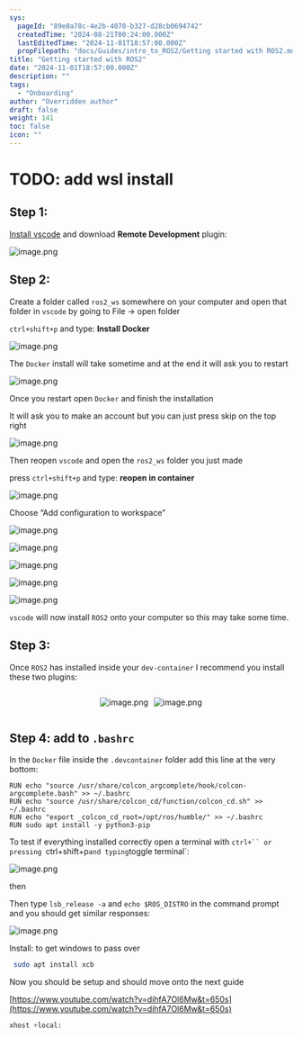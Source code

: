```yaml
---
sys:
  pageId: "89e0a78c-4e2b-4070-b327-d28cb0694742"
  createdTime: "2024-08-21T00:24:00.000Z"
  lastEditedTime: "2024-11-01T18:57:00.000Z"
  propFilepath: "docs/Guides/intro_to_ROS2/Getting started with ROS2.md"
title: "Getting started with ROS2"
date: "2024-11-01T18:57:00.000Z"
description: ""
tags:
  - "Onboarding"
author: "Overridden author"
draft: false
weight: 141
toc: false
icon: ""
---
```


# TODO: add wsl install

## Step 1:

[Install vscode](https://code.visualstudio.com/download) and download **Remote Development** plugin:

![image.png](https://prod-files-secure.s3.us-west-2.amazonaws.com/d518164a-d88e-44d1-a4ee-3adb3bd8bce0/efb52993-1881-4a40-b95e-6f020334f022/image.png?X-Amz-Algorithm=AWS4-HMAC-SHA256&X-Amz-Content-Sha256=UNSIGNED-PAYLOAD&X-Amz-Credential=ASIAZI2LB4662LYVM6VK%2F20250211%2Fus-west-2%2Fs3%2Faws4_request&X-Amz-Date=20250211T070754Z&X-Amz-Expires=3600&X-Amz-Security-Token=IQoJb3JpZ2luX2VjELf%2F%2F%2F%2F%2F%2F%2F%2F%2F%2FwEaCXVzLXdlc3QtMiJHMEUCIQCRlZ%2B%2B0qkpzb3lkVRFW%2Fg6%2Bwdqb86M1uAHC0OqJTO2RQIgcOpWBwGk0ofoUZDh6JB3Ej75eRYptn3qc3u4QNsTnqcqiAQI0P%2F%2F%2F%2F%2F%2F%2F%2F%2F%2FARAAGgw2Mzc0MjMxODM4MDUiDBKL7KCxKBcMXrmDjCrcAw82vigCG0WaIHfLGY0bXCPxEvJhT%2F94qY6TphtLl4eTNWqZygO2JXnWpbImhlQaBPHs9g6MY5%2BU9gzh3A1Tzyn31cxrT0kcqdnpwUtXaHvkxpGeZQMDQkvfmXPde0rhpE6hCAKoqkmFrOQcSrOwLnmFZPxej%2BlYz9voVgZrnOcuAtpN50mC6Q5GW5nEbgAmICpLn2S1s3hSNmsUGyb%2BIcu2xY8JV50bW4Yt5%2FP%2BtCnRdJFmsQtUe67Cs%2FxsvzJzFunvotthdNnN%2BDEHkERRYx4M3iNTT%2BYpZ2YQ%2F86veVkOMsD2zSM9qsPXjeP7JhpoKedwqV8Eu3VtEoLFG8SnIdAc%2BLjhs4eLBYuRtEPAKVY2qIeV%2BqPZPUvJV4xysOIuAPcfBJtIafeWig32MGIM9fOz6dMG11ONNexH8RUsxIG8dYlzvzi%2BLP4MHbSUadA8sgr33F6uU8B4TyNcP3kg4Vp5cxEmDMzLTLHefuX8zGlNo42zIs0ksFO22AnR9wV8%2FGe%2Fd%2BH%2FCeMFsYApJUbCotOy2lYka6K8G8vI6frVj97xBwFuGdY6ntJMHZIFXOyjPaZ%2Fvv95HuSOH6vWUXS8GN%2FsThWp6PHyhuwKSn0KqO17R9DyMEIWO%2BoHRD%2F1MLbkq70GOqUBZrAEbH36tZGSlpLBojvz80lpehD7gcvmEDW%2FQqNlH8bZzevT3f5CpBGoujDpEKZTr2nnnjytRS1T6Wmv1RvAgo59iN4uFrf9DU3Mi5Dn07h0K1Catq8oUPgcyiOxdrSwbiWEsf9i8G2X7U%2BrXDLBCOdjeiv1gEGE%2FNCc6iLMUs5y45HFhrLrUDqJmKM6ogao9A1rr1Zj3YJWuStB0%2Bf1Xo1x0Fjl&X-Amz-Signature=2ecbcc3e52b46cf327450caf16577e7f2357d34a305dfbb0a7f9977ecc81c148&X-Amz-SignedHeaders=host&x-id=GetObject)

## Step 2:

Create a folder called `ros2_ws` somewhere on your computer and open that folder in `vscode` by going to File → open folder 

`ctrl+shift+p` and type: **Install Docker**

![image.png](https://prod-files-secure.s3.us-west-2.amazonaws.com/d518164a-d88e-44d1-a4ee-3adb3bd8bce0/2269dc0e-1cd5-47ff-bceb-c04ad9b2eab0/image.png?X-Amz-Algorithm=AWS4-HMAC-SHA256&X-Amz-Content-Sha256=UNSIGNED-PAYLOAD&X-Amz-Credential=ASIAZI2LB4662LYVM6VK%2F20250211%2Fus-west-2%2Fs3%2Faws4_request&X-Amz-Date=20250211T070754Z&X-Amz-Expires=3600&X-Amz-Security-Token=IQoJb3JpZ2luX2VjELf%2F%2F%2F%2F%2F%2F%2F%2F%2F%2FwEaCXVzLXdlc3QtMiJHMEUCIQCRlZ%2B%2B0qkpzb3lkVRFW%2Fg6%2Bwdqb86M1uAHC0OqJTO2RQIgcOpWBwGk0ofoUZDh6JB3Ej75eRYptn3qc3u4QNsTnqcqiAQI0P%2F%2F%2F%2F%2F%2F%2F%2F%2F%2FARAAGgw2Mzc0MjMxODM4MDUiDBKL7KCxKBcMXrmDjCrcAw82vigCG0WaIHfLGY0bXCPxEvJhT%2F94qY6TphtLl4eTNWqZygO2JXnWpbImhlQaBPHs9g6MY5%2BU9gzh3A1Tzyn31cxrT0kcqdnpwUtXaHvkxpGeZQMDQkvfmXPde0rhpE6hCAKoqkmFrOQcSrOwLnmFZPxej%2BlYz9voVgZrnOcuAtpN50mC6Q5GW5nEbgAmICpLn2S1s3hSNmsUGyb%2BIcu2xY8JV50bW4Yt5%2FP%2BtCnRdJFmsQtUe67Cs%2FxsvzJzFunvotthdNnN%2BDEHkERRYx4M3iNTT%2BYpZ2YQ%2F86veVkOMsD2zSM9qsPXjeP7JhpoKedwqV8Eu3VtEoLFG8SnIdAc%2BLjhs4eLBYuRtEPAKVY2qIeV%2BqPZPUvJV4xysOIuAPcfBJtIafeWig32MGIM9fOz6dMG11ONNexH8RUsxIG8dYlzvzi%2BLP4MHbSUadA8sgr33F6uU8B4TyNcP3kg4Vp5cxEmDMzLTLHefuX8zGlNo42zIs0ksFO22AnR9wV8%2FGe%2Fd%2BH%2FCeMFsYApJUbCotOy2lYka6K8G8vI6frVj97xBwFuGdY6ntJMHZIFXOyjPaZ%2Fvv95HuSOH6vWUXS8GN%2FsThWp6PHyhuwKSn0KqO17R9DyMEIWO%2BoHRD%2F1MLbkq70GOqUBZrAEbH36tZGSlpLBojvz80lpehD7gcvmEDW%2FQqNlH8bZzevT3f5CpBGoujDpEKZTr2nnnjytRS1T6Wmv1RvAgo59iN4uFrf9DU3Mi5Dn07h0K1Catq8oUPgcyiOxdrSwbiWEsf9i8G2X7U%2BrXDLBCOdjeiv1gEGE%2FNCc6iLMUs5y45HFhrLrUDqJmKM6ogao9A1rr1Zj3YJWuStB0%2Bf1Xo1x0Fjl&X-Amz-Signature=f1c761cdb5654e8dab11dbd9714ba9ef5453942d667fa7487a39bd1eede278d4&X-Amz-SignedHeaders=host&x-id=GetObject)

The `Docker` install will take sometime and at the end it will ask you to restart

![image.png](https://prod-files-secure.s3.us-west-2.amazonaws.com/d518164a-d88e-44d1-a4ee-3adb3bd8bce0/ed233f78-be33-4b1f-b89c-9c346c0e961e/image.png?X-Amz-Algorithm=AWS4-HMAC-SHA256&X-Amz-Content-Sha256=UNSIGNED-PAYLOAD&X-Amz-Credential=ASIAZI2LB4662LYVM6VK%2F20250211%2Fus-west-2%2Fs3%2Faws4_request&X-Amz-Date=20250211T070754Z&X-Amz-Expires=3600&X-Amz-Security-Token=IQoJb3JpZ2luX2VjELf%2F%2F%2F%2F%2F%2F%2F%2F%2F%2FwEaCXVzLXdlc3QtMiJHMEUCIQCRlZ%2B%2B0qkpzb3lkVRFW%2Fg6%2Bwdqb86M1uAHC0OqJTO2RQIgcOpWBwGk0ofoUZDh6JB3Ej75eRYptn3qc3u4QNsTnqcqiAQI0P%2F%2F%2F%2F%2F%2F%2F%2F%2F%2FARAAGgw2Mzc0MjMxODM4MDUiDBKL7KCxKBcMXrmDjCrcAw82vigCG0WaIHfLGY0bXCPxEvJhT%2F94qY6TphtLl4eTNWqZygO2JXnWpbImhlQaBPHs9g6MY5%2BU9gzh3A1Tzyn31cxrT0kcqdnpwUtXaHvkxpGeZQMDQkvfmXPde0rhpE6hCAKoqkmFrOQcSrOwLnmFZPxej%2BlYz9voVgZrnOcuAtpN50mC6Q5GW5nEbgAmICpLn2S1s3hSNmsUGyb%2BIcu2xY8JV50bW4Yt5%2FP%2BtCnRdJFmsQtUe67Cs%2FxsvzJzFunvotthdNnN%2BDEHkERRYx4M3iNTT%2BYpZ2YQ%2F86veVkOMsD2zSM9qsPXjeP7JhpoKedwqV8Eu3VtEoLFG8SnIdAc%2BLjhs4eLBYuRtEPAKVY2qIeV%2BqPZPUvJV4xysOIuAPcfBJtIafeWig32MGIM9fOz6dMG11ONNexH8RUsxIG8dYlzvzi%2BLP4MHbSUadA8sgr33F6uU8B4TyNcP3kg4Vp5cxEmDMzLTLHefuX8zGlNo42zIs0ksFO22AnR9wV8%2FGe%2Fd%2BH%2FCeMFsYApJUbCotOy2lYka6K8G8vI6frVj97xBwFuGdY6ntJMHZIFXOyjPaZ%2Fvv95HuSOH6vWUXS8GN%2FsThWp6PHyhuwKSn0KqO17R9DyMEIWO%2BoHRD%2F1MLbkq70GOqUBZrAEbH36tZGSlpLBojvz80lpehD7gcvmEDW%2FQqNlH8bZzevT3f5CpBGoujDpEKZTr2nnnjytRS1T6Wmv1RvAgo59iN4uFrf9DU3Mi5Dn07h0K1Catq8oUPgcyiOxdrSwbiWEsf9i8G2X7U%2BrXDLBCOdjeiv1gEGE%2FNCc6iLMUs5y45HFhrLrUDqJmKM6ogao9A1rr1Zj3YJWuStB0%2Bf1Xo1x0Fjl&X-Amz-Signature=9dc81ba238b383138c93c12811b23b3af1471379f12b7db076d6d4710fb6c9df&X-Amz-SignedHeaders=host&x-id=GetObject)

Once you restart open `Docker` and finish the installation

It will ask you to make an account but you can just press skip on the top right

![image.png](https://prod-files-secure.s3.us-west-2.amazonaws.com/d518164a-d88e-44d1-a4ee-3adb3bd8bce0/21010ad9-1659-4fd9-9f59-9932a09b2a3d/image.png?X-Amz-Algorithm=AWS4-HMAC-SHA256&X-Amz-Content-Sha256=UNSIGNED-PAYLOAD&X-Amz-Credential=ASIAZI2LB4662LYVM6VK%2F20250211%2Fus-west-2%2Fs3%2Faws4_request&X-Amz-Date=20250211T070754Z&X-Amz-Expires=3600&X-Amz-Security-Token=IQoJb3JpZ2luX2VjELf%2F%2F%2F%2F%2F%2F%2F%2F%2F%2FwEaCXVzLXdlc3QtMiJHMEUCIQCRlZ%2B%2B0qkpzb3lkVRFW%2Fg6%2Bwdqb86M1uAHC0OqJTO2RQIgcOpWBwGk0ofoUZDh6JB3Ej75eRYptn3qc3u4QNsTnqcqiAQI0P%2F%2F%2F%2F%2F%2F%2F%2F%2F%2FARAAGgw2Mzc0MjMxODM4MDUiDBKL7KCxKBcMXrmDjCrcAw82vigCG0WaIHfLGY0bXCPxEvJhT%2F94qY6TphtLl4eTNWqZygO2JXnWpbImhlQaBPHs9g6MY5%2BU9gzh3A1Tzyn31cxrT0kcqdnpwUtXaHvkxpGeZQMDQkvfmXPde0rhpE6hCAKoqkmFrOQcSrOwLnmFZPxej%2BlYz9voVgZrnOcuAtpN50mC6Q5GW5nEbgAmICpLn2S1s3hSNmsUGyb%2BIcu2xY8JV50bW4Yt5%2FP%2BtCnRdJFmsQtUe67Cs%2FxsvzJzFunvotthdNnN%2BDEHkERRYx4M3iNTT%2BYpZ2YQ%2F86veVkOMsD2zSM9qsPXjeP7JhpoKedwqV8Eu3VtEoLFG8SnIdAc%2BLjhs4eLBYuRtEPAKVY2qIeV%2BqPZPUvJV4xysOIuAPcfBJtIafeWig32MGIM9fOz6dMG11ONNexH8RUsxIG8dYlzvzi%2BLP4MHbSUadA8sgr33F6uU8B4TyNcP3kg4Vp5cxEmDMzLTLHefuX8zGlNo42zIs0ksFO22AnR9wV8%2FGe%2Fd%2BH%2FCeMFsYApJUbCotOy2lYka6K8G8vI6frVj97xBwFuGdY6ntJMHZIFXOyjPaZ%2Fvv95HuSOH6vWUXS8GN%2FsThWp6PHyhuwKSn0KqO17R9DyMEIWO%2BoHRD%2F1MLbkq70GOqUBZrAEbH36tZGSlpLBojvz80lpehD7gcvmEDW%2FQqNlH8bZzevT3f5CpBGoujDpEKZTr2nnnjytRS1T6Wmv1RvAgo59iN4uFrf9DU3Mi5Dn07h0K1Catq8oUPgcyiOxdrSwbiWEsf9i8G2X7U%2BrXDLBCOdjeiv1gEGE%2FNCc6iLMUs5y45HFhrLrUDqJmKM6ogao9A1rr1Zj3YJWuStB0%2Bf1Xo1x0Fjl&X-Amz-Signature=930583192192b86f1e127f4300a6065a495376f0501640054bb2bb5a0dfcd2b3&X-Amz-SignedHeaders=host&x-id=GetObject)

Then reopen `vscode` and open the `ros2_ws` folder you just made

press `ctrl+shift+p` and type: **reopen in container**

![image.png](https://prod-files-secure.s3.us-west-2.amazonaws.com/d518164a-d88e-44d1-a4ee-3adb3bd8bce0/4e93b8c2-41ad-488c-8095-c74205196118/image.png?X-Amz-Algorithm=AWS4-HMAC-SHA256&X-Amz-Content-Sha256=UNSIGNED-PAYLOAD&X-Amz-Credential=ASIAZI2LB4662LYVM6VK%2F20250211%2Fus-west-2%2Fs3%2Faws4_request&X-Amz-Date=20250211T070754Z&X-Amz-Expires=3600&X-Amz-Security-Token=IQoJb3JpZ2luX2VjELf%2F%2F%2F%2F%2F%2F%2F%2F%2F%2FwEaCXVzLXdlc3QtMiJHMEUCIQCRlZ%2B%2B0qkpzb3lkVRFW%2Fg6%2Bwdqb86M1uAHC0OqJTO2RQIgcOpWBwGk0ofoUZDh6JB3Ej75eRYptn3qc3u4QNsTnqcqiAQI0P%2F%2F%2F%2F%2F%2F%2F%2F%2F%2FARAAGgw2Mzc0MjMxODM4MDUiDBKL7KCxKBcMXrmDjCrcAw82vigCG0WaIHfLGY0bXCPxEvJhT%2F94qY6TphtLl4eTNWqZygO2JXnWpbImhlQaBPHs9g6MY5%2BU9gzh3A1Tzyn31cxrT0kcqdnpwUtXaHvkxpGeZQMDQkvfmXPde0rhpE6hCAKoqkmFrOQcSrOwLnmFZPxej%2BlYz9voVgZrnOcuAtpN50mC6Q5GW5nEbgAmICpLn2S1s3hSNmsUGyb%2BIcu2xY8JV50bW4Yt5%2FP%2BtCnRdJFmsQtUe67Cs%2FxsvzJzFunvotthdNnN%2BDEHkERRYx4M3iNTT%2BYpZ2YQ%2F86veVkOMsD2zSM9qsPXjeP7JhpoKedwqV8Eu3VtEoLFG8SnIdAc%2BLjhs4eLBYuRtEPAKVY2qIeV%2BqPZPUvJV4xysOIuAPcfBJtIafeWig32MGIM9fOz6dMG11ONNexH8RUsxIG8dYlzvzi%2BLP4MHbSUadA8sgr33F6uU8B4TyNcP3kg4Vp5cxEmDMzLTLHefuX8zGlNo42zIs0ksFO22AnR9wV8%2FGe%2Fd%2BH%2FCeMFsYApJUbCotOy2lYka6K8G8vI6frVj97xBwFuGdY6ntJMHZIFXOyjPaZ%2Fvv95HuSOH6vWUXS8GN%2FsThWp6PHyhuwKSn0KqO17R9DyMEIWO%2BoHRD%2F1MLbkq70GOqUBZrAEbH36tZGSlpLBojvz80lpehD7gcvmEDW%2FQqNlH8bZzevT3f5CpBGoujDpEKZTr2nnnjytRS1T6Wmv1RvAgo59iN4uFrf9DU3Mi5Dn07h0K1Catq8oUPgcyiOxdrSwbiWEsf9i8G2X7U%2BrXDLBCOdjeiv1gEGE%2FNCc6iLMUs5y45HFhrLrUDqJmKM6ogao9A1rr1Zj3YJWuStB0%2Bf1Xo1x0Fjl&X-Amz-Signature=c987184ad96375365cf0e72366f0bf4cf40f8f1d76598ec0275c41082e338cf1&X-Amz-SignedHeaders=host&x-id=GetObject)

Choose “Add configuration to workspace”

![image.png](https://prod-files-secure.s3.us-west-2.amazonaws.com/d518164a-d88e-44d1-a4ee-3adb3bd8bce0/9560b282-5060-4989-ba37-97e7b2c22476/image.png?X-Amz-Algorithm=AWS4-HMAC-SHA256&X-Amz-Content-Sha256=UNSIGNED-PAYLOAD&X-Amz-Credential=ASIAZI2LB4662LYVM6VK%2F20250211%2Fus-west-2%2Fs3%2Faws4_request&X-Amz-Date=20250211T070754Z&X-Amz-Expires=3600&X-Amz-Security-Token=IQoJb3JpZ2luX2VjELf%2F%2F%2F%2F%2F%2F%2F%2F%2F%2FwEaCXVzLXdlc3QtMiJHMEUCIQCRlZ%2B%2B0qkpzb3lkVRFW%2Fg6%2Bwdqb86M1uAHC0OqJTO2RQIgcOpWBwGk0ofoUZDh6JB3Ej75eRYptn3qc3u4QNsTnqcqiAQI0P%2F%2F%2F%2F%2F%2F%2F%2F%2F%2FARAAGgw2Mzc0MjMxODM4MDUiDBKL7KCxKBcMXrmDjCrcAw82vigCG0WaIHfLGY0bXCPxEvJhT%2F94qY6TphtLl4eTNWqZygO2JXnWpbImhlQaBPHs9g6MY5%2BU9gzh3A1Tzyn31cxrT0kcqdnpwUtXaHvkxpGeZQMDQkvfmXPde0rhpE6hCAKoqkmFrOQcSrOwLnmFZPxej%2BlYz9voVgZrnOcuAtpN50mC6Q5GW5nEbgAmICpLn2S1s3hSNmsUGyb%2BIcu2xY8JV50bW4Yt5%2FP%2BtCnRdJFmsQtUe67Cs%2FxsvzJzFunvotthdNnN%2BDEHkERRYx4M3iNTT%2BYpZ2YQ%2F86veVkOMsD2zSM9qsPXjeP7JhpoKedwqV8Eu3VtEoLFG8SnIdAc%2BLjhs4eLBYuRtEPAKVY2qIeV%2BqPZPUvJV4xysOIuAPcfBJtIafeWig32MGIM9fOz6dMG11ONNexH8RUsxIG8dYlzvzi%2BLP4MHbSUadA8sgr33F6uU8B4TyNcP3kg4Vp5cxEmDMzLTLHefuX8zGlNo42zIs0ksFO22AnR9wV8%2FGe%2Fd%2BH%2FCeMFsYApJUbCotOy2lYka6K8G8vI6frVj97xBwFuGdY6ntJMHZIFXOyjPaZ%2Fvv95HuSOH6vWUXS8GN%2FsThWp6PHyhuwKSn0KqO17R9DyMEIWO%2BoHRD%2F1MLbkq70GOqUBZrAEbH36tZGSlpLBojvz80lpehD7gcvmEDW%2FQqNlH8bZzevT3f5CpBGoujDpEKZTr2nnnjytRS1T6Wmv1RvAgo59iN4uFrf9DU3Mi5Dn07h0K1Catq8oUPgcyiOxdrSwbiWEsf9i8G2X7U%2BrXDLBCOdjeiv1gEGE%2FNCc6iLMUs5y45HFhrLrUDqJmKM6ogao9A1rr1Zj3YJWuStB0%2Bf1Xo1x0Fjl&X-Amz-Signature=f762d43ed0be35fda30b248d5c100a403be4163dd0accb0bc4368a05a1eac716&X-Amz-SignedHeaders=host&x-id=GetObject)

![image.png](https://prod-files-secure.s3.us-west-2.amazonaws.com/d518164a-d88e-44d1-a4ee-3adb3bd8bce0/2ee63f81-886b-48e8-a553-dc6e5eac99e4/image.png?X-Amz-Algorithm=AWS4-HMAC-SHA256&X-Amz-Content-Sha256=UNSIGNED-PAYLOAD&X-Amz-Credential=ASIAZI2LB4662LYVM6VK%2F20250211%2Fus-west-2%2Fs3%2Faws4_request&X-Amz-Date=20250211T070754Z&X-Amz-Expires=3600&X-Amz-Security-Token=IQoJb3JpZ2luX2VjELf%2F%2F%2F%2F%2F%2F%2F%2F%2F%2FwEaCXVzLXdlc3QtMiJHMEUCIQCRlZ%2B%2B0qkpzb3lkVRFW%2Fg6%2Bwdqb86M1uAHC0OqJTO2RQIgcOpWBwGk0ofoUZDh6JB3Ej75eRYptn3qc3u4QNsTnqcqiAQI0P%2F%2F%2F%2F%2F%2F%2F%2F%2F%2FARAAGgw2Mzc0MjMxODM4MDUiDBKL7KCxKBcMXrmDjCrcAw82vigCG0WaIHfLGY0bXCPxEvJhT%2F94qY6TphtLl4eTNWqZygO2JXnWpbImhlQaBPHs9g6MY5%2BU9gzh3A1Tzyn31cxrT0kcqdnpwUtXaHvkxpGeZQMDQkvfmXPde0rhpE6hCAKoqkmFrOQcSrOwLnmFZPxej%2BlYz9voVgZrnOcuAtpN50mC6Q5GW5nEbgAmICpLn2S1s3hSNmsUGyb%2BIcu2xY8JV50bW4Yt5%2FP%2BtCnRdJFmsQtUe67Cs%2FxsvzJzFunvotthdNnN%2BDEHkERRYx4M3iNTT%2BYpZ2YQ%2F86veVkOMsD2zSM9qsPXjeP7JhpoKedwqV8Eu3VtEoLFG8SnIdAc%2BLjhs4eLBYuRtEPAKVY2qIeV%2BqPZPUvJV4xysOIuAPcfBJtIafeWig32MGIM9fOz6dMG11ONNexH8RUsxIG8dYlzvzi%2BLP4MHbSUadA8sgr33F6uU8B4TyNcP3kg4Vp5cxEmDMzLTLHefuX8zGlNo42zIs0ksFO22AnR9wV8%2FGe%2Fd%2BH%2FCeMFsYApJUbCotOy2lYka6K8G8vI6frVj97xBwFuGdY6ntJMHZIFXOyjPaZ%2Fvv95HuSOH6vWUXS8GN%2FsThWp6PHyhuwKSn0KqO17R9DyMEIWO%2BoHRD%2F1MLbkq70GOqUBZrAEbH36tZGSlpLBojvz80lpehD7gcvmEDW%2FQqNlH8bZzevT3f5CpBGoujDpEKZTr2nnnjytRS1T6Wmv1RvAgo59iN4uFrf9DU3Mi5Dn07h0K1Catq8oUPgcyiOxdrSwbiWEsf9i8G2X7U%2BrXDLBCOdjeiv1gEGE%2FNCc6iLMUs5y45HFhrLrUDqJmKM6ogao9A1rr1Zj3YJWuStB0%2Bf1Xo1x0Fjl&X-Amz-Signature=44cb4f30c69cf7e5974dc6e8bfa2228313d7fa3ba9ca5e3b0cc97cedd84a0fe1&X-Amz-SignedHeaders=host&x-id=GetObject)

![image.png](https://prod-files-secure.s3.us-west-2.amazonaws.com/d518164a-d88e-44d1-a4ee-3adb3bd8bce0/ae1580b2-b048-407e-aed9-b584224a7a04/image.png?X-Amz-Algorithm=AWS4-HMAC-SHA256&X-Amz-Content-Sha256=UNSIGNED-PAYLOAD&X-Amz-Credential=ASIAZI2LB4662LYVM6VK%2F20250211%2Fus-west-2%2Fs3%2Faws4_request&X-Amz-Date=20250211T070754Z&X-Amz-Expires=3600&X-Amz-Security-Token=IQoJb3JpZ2luX2VjELf%2F%2F%2F%2F%2F%2F%2F%2F%2F%2FwEaCXVzLXdlc3QtMiJHMEUCIQCRlZ%2B%2B0qkpzb3lkVRFW%2Fg6%2Bwdqb86M1uAHC0OqJTO2RQIgcOpWBwGk0ofoUZDh6JB3Ej75eRYptn3qc3u4QNsTnqcqiAQI0P%2F%2F%2F%2F%2F%2F%2F%2F%2F%2FARAAGgw2Mzc0MjMxODM4MDUiDBKL7KCxKBcMXrmDjCrcAw82vigCG0WaIHfLGY0bXCPxEvJhT%2F94qY6TphtLl4eTNWqZygO2JXnWpbImhlQaBPHs9g6MY5%2BU9gzh3A1Tzyn31cxrT0kcqdnpwUtXaHvkxpGeZQMDQkvfmXPde0rhpE6hCAKoqkmFrOQcSrOwLnmFZPxej%2BlYz9voVgZrnOcuAtpN50mC6Q5GW5nEbgAmICpLn2S1s3hSNmsUGyb%2BIcu2xY8JV50bW4Yt5%2FP%2BtCnRdJFmsQtUe67Cs%2FxsvzJzFunvotthdNnN%2BDEHkERRYx4M3iNTT%2BYpZ2YQ%2F86veVkOMsD2zSM9qsPXjeP7JhpoKedwqV8Eu3VtEoLFG8SnIdAc%2BLjhs4eLBYuRtEPAKVY2qIeV%2BqPZPUvJV4xysOIuAPcfBJtIafeWig32MGIM9fOz6dMG11ONNexH8RUsxIG8dYlzvzi%2BLP4MHbSUadA8sgr33F6uU8B4TyNcP3kg4Vp5cxEmDMzLTLHefuX8zGlNo42zIs0ksFO22AnR9wV8%2FGe%2Fd%2BH%2FCeMFsYApJUbCotOy2lYka6K8G8vI6frVj97xBwFuGdY6ntJMHZIFXOyjPaZ%2Fvv95HuSOH6vWUXS8GN%2FsThWp6PHyhuwKSn0KqO17R9DyMEIWO%2BoHRD%2F1MLbkq70GOqUBZrAEbH36tZGSlpLBojvz80lpehD7gcvmEDW%2FQqNlH8bZzevT3f5CpBGoujDpEKZTr2nnnjytRS1T6Wmv1RvAgo59iN4uFrf9DU3Mi5Dn07h0K1Catq8oUPgcyiOxdrSwbiWEsf9i8G2X7U%2BrXDLBCOdjeiv1gEGE%2FNCc6iLMUs5y45HFhrLrUDqJmKM6ogao9A1rr1Zj3YJWuStB0%2Bf1Xo1x0Fjl&X-Amz-Signature=a9b506fd05ecbf1902064ddfcfbc62e5bffa86394514a2d098699bc562a95664&X-Amz-SignedHeaders=host&x-id=GetObject)

![image.png](https://prod-files-secure.s3.us-west-2.amazonaws.com/d518164a-d88e-44d1-a4ee-3adb3bd8bce0/53255b28-f75e-430f-b9e3-c0ac8577e42b/image.png?X-Amz-Algorithm=AWS4-HMAC-SHA256&X-Amz-Content-Sha256=UNSIGNED-PAYLOAD&X-Amz-Credential=ASIAZI2LB4662LYVM6VK%2F20250211%2Fus-west-2%2Fs3%2Faws4_request&X-Amz-Date=20250211T070754Z&X-Amz-Expires=3600&X-Amz-Security-Token=IQoJb3JpZ2luX2VjELf%2F%2F%2F%2F%2F%2F%2F%2F%2F%2FwEaCXVzLXdlc3QtMiJHMEUCIQCRlZ%2B%2B0qkpzb3lkVRFW%2Fg6%2Bwdqb86M1uAHC0OqJTO2RQIgcOpWBwGk0ofoUZDh6JB3Ej75eRYptn3qc3u4QNsTnqcqiAQI0P%2F%2F%2F%2F%2F%2F%2F%2F%2F%2FARAAGgw2Mzc0MjMxODM4MDUiDBKL7KCxKBcMXrmDjCrcAw82vigCG0WaIHfLGY0bXCPxEvJhT%2F94qY6TphtLl4eTNWqZygO2JXnWpbImhlQaBPHs9g6MY5%2BU9gzh3A1Tzyn31cxrT0kcqdnpwUtXaHvkxpGeZQMDQkvfmXPde0rhpE6hCAKoqkmFrOQcSrOwLnmFZPxej%2BlYz9voVgZrnOcuAtpN50mC6Q5GW5nEbgAmICpLn2S1s3hSNmsUGyb%2BIcu2xY8JV50bW4Yt5%2FP%2BtCnRdJFmsQtUe67Cs%2FxsvzJzFunvotthdNnN%2BDEHkERRYx4M3iNTT%2BYpZ2YQ%2F86veVkOMsD2zSM9qsPXjeP7JhpoKedwqV8Eu3VtEoLFG8SnIdAc%2BLjhs4eLBYuRtEPAKVY2qIeV%2BqPZPUvJV4xysOIuAPcfBJtIafeWig32MGIM9fOz6dMG11ONNexH8RUsxIG8dYlzvzi%2BLP4MHbSUadA8sgr33F6uU8B4TyNcP3kg4Vp5cxEmDMzLTLHefuX8zGlNo42zIs0ksFO22AnR9wV8%2FGe%2Fd%2BH%2FCeMFsYApJUbCotOy2lYka6K8G8vI6frVj97xBwFuGdY6ntJMHZIFXOyjPaZ%2Fvv95HuSOH6vWUXS8GN%2FsThWp6PHyhuwKSn0KqO17R9DyMEIWO%2BoHRD%2F1MLbkq70GOqUBZrAEbH36tZGSlpLBojvz80lpehD7gcvmEDW%2FQqNlH8bZzevT3f5CpBGoujDpEKZTr2nnnjytRS1T6Wmv1RvAgo59iN4uFrf9DU3Mi5Dn07h0K1Catq8oUPgcyiOxdrSwbiWEsf9i8G2X7U%2BrXDLBCOdjeiv1gEGE%2FNCc6iLMUs5y45HFhrLrUDqJmKM6ogao9A1rr1Zj3YJWuStB0%2Bf1Xo1x0Fjl&X-Amz-Signature=8cc953eaf0de793a84a92d9c0beed0e226c5ca6725545ab8376d9f5e6af410dd&X-Amz-SignedHeaders=host&x-id=GetObject)

![image.png](https://prod-files-secure.s3.us-west-2.amazonaws.com/d518164a-d88e-44d1-a4ee-3adb3bd8bce0/7c562767-5af9-4ffb-97d1-327bcdf4ee00/image.png?X-Amz-Algorithm=AWS4-HMAC-SHA256&X-Amz-Content-Sha256=UNSIGNED-PAYLOAD&X-Amz-Credential=ASIAZI2LB4662LYVM6VK%2F20250211%2Fus-west-2%2Fs3%2Faws4_request&X-Amz-Date=20250211T070754Z&X-Amz-Expires=3600&X-Amz-Security-Token=IQoJb3JpZ2luX2VjELf%2F%2F%2F%2F%2F%2F%2F%2F%2F%2FwEaCXVzLXdlc3QtMiJHMEUCIQCRlZ%2B%2B0qkpzb3lkVRFW%2Fg6%2Bwdqb86M1uAHC0OqJTO2RQIgcOpWBwGk0ofoUZDh6JB3Ej75eRYptn3qc3u4QNsTnqcqiAQI0P%2F%2F%2F%2F%2F%2F%2F%2F%2F%2FARAAGgw2Mzc0MjMxODM4MDUiDBKL7KCxKBcMXrmDjCrcAw82vigCG0WaIHfLGY0bXCPxEvJhT%2F94qY6TphtLl4eTNWqZygO2JXnWpbImhlQaBPHs9g6MY5%2BU9gzh3A1Tzyn31cxrT0kcqdnpwUtXaHvkxpGeZQMDQkvfmXPde0rhpE6hCAKoqkmFrOQcSrOwLnmFZPxej%2BlYz9voVgZrnOcuAtpN50mC6Q5GW5nEbgAmICpLn2S1s3hSNmsUGyb%2BIcu2xY8JV50bW4Yt5%2FP%2BtCnRdJFmsQtUe67Cs%2FxsvzJzFunvotthdNnN%2BDEHkERRYx4M3iNTT%2BYpZ2YQ%2F86veVkOMsD2zSM9qsPXjeP7JhpoKedwqV8Eu3VtEoLFG8SnIdAc%2BLjhs4eLBYuRtEPAKVY2qIeV%2BqPZPUvJV4xysOIuAPcfBJtIafeWig32MGIM9fOz6dMG11ONNexH8RUsxIG8dYlzvzi%2BLP4MHbSUadA8sgr33F6uU8B4TyNcP3kg4Vp5cxEmDMzLTLHefuX8zGlNo42zIs0ksFO22AnR9wV8%2FGe%2Fd%2BH%2FCeMFsYApJUbCotOy2lYka6K8G8vI6frVj97xBwFuGdY6ntJMHZIFXOyjPaZ%2Fvv95HuSOH6vWUXS8GN%2FsThWp6PHyhuwKSn0KqO17R9DyMEIWO%2BoHRD%2F1MLbkq70GOqUBZrAEbH36tZGSlpLBojvz80lpehD7gcvmEDW%2FQqNlH8bZzevT3f5CpBGoujDpEKZTr2nnnjytRS1T6Wmv1RvAgo59iN4uFrf9DU3Mi5Dn07h0K1Catq8oUPgcyiOxdrSwbiWEsf9i8G2X7U%2BrXDLBCOdjeiv1gEGE%2FNCc6iLMUs5y45HFhrLrUDqJmKM6ogao9A1rr1Zj3YJWuStB0%2Bf1Xo1x0Fjl&X-Amz-Signature=304f16f40024efde169b7df8e4e2b3e5e68a091c94397ceae5de73c278e38e15&X-Amz-SignedHeaders=host&x-id=GetObject)

`vscode` will now install `ROS2` onto your computer so this may take some time.

## Step 3:

Once `ROS2` has installed inside your `dev-container` I recommend you install these two plugins:

<div style="display: flex;flex-direction: row; column-gap:10px; max-width: 630px;justify-content: center;">
<div>

![image.png](https://prod-files-secure.s3.us-west-2.amazonaws.com/d518164a-d88e-44d1-a4ee-3adb3bd8bce0/3fc3d550-5a54-4ba1-ba6b-faa01cdb7369/image.png?X-Amz-Algorithm=AWS4-HMAC-SHA256&X-Amz-Content-Sha256=UNSIGNED-PAYLOAD&X-Amz-Credential=ASIAZI2LB4663MHOCHEM%2F20250211%2Fus-west-2%2Fs3%2Faws4_request&X-Amz-Date=20250211T070756Z&X-Amz-Expires=3600&X-Amz-Security-Token=IQoJb3JpZ2luX2VjELf%2F%2F%2F%2F%2F%2F%2F%2F%2F%2FwEaCXVzLXdlc3QtMiJHMEUCIBpj5jNCG4H674Fjz%2B8nYj%2FoRpOF1K4SlDb8ex96AU2jAiEAgLKOT1DS%2B0VxRyG9BAtkEZC8Ofu05Wnd1tANlPJzvOcqiAQI0P%2F%2F%2F%2F%2F%2F%2F%2F%2F%2FARAAGgw2Mzc0MjMxODM4MDUiDJiTbHkATO3sVLLnyyrcAw18p8UbV%2FpnW8FdR%2Bz6X9%2Fw2Vb2IV6haRhFK2RtdGP7QRXZnJ1%2F2%2BL7dpYkLatLzTQSIFLkvvecsauUjhQH81w5w1CgBQFSunFzX6FZVN0NkMqoBwOg2ZAhCFmgURJ668JKzZIqIb7sujnQo1Z0S99J92JsLTxlPi2ZfQi2ohCItMpWn5SxJFdN8Xq7px2OBc81ffeWkufUQcKBoHLFe%2FvY%2B%2BdTr14ylykcf%2BO6wrzKNCSlVzgvVzRzTNpUvAqfNX8DGd7W2zYwb05G77o%2B4JIKIWNhRHbfYpZJZYq97tM6PvlFNMTfFpFcweK2pY9gV2w70p80tSJpt6zN1T9ViS6i26F9YvFfGB3QnsH05M%2BwlV79U4gWZv3beWfXi9OGjH9JqQBe1OjrQjrrIRdkL819Nkkh4SFx4dWfilzunHa9jMQjaCPFUV7wZi%2FXbBMli%2BnNCvNbwaOJkamgEw%2FteWJXgsY2W0OZNaQ3De8pBsqDpTGtE2PUAcX4KmHE8TV0gQFst77OZ%2Bq2yNx6ttmwnBRTWVIFGwpcSKxz6vGzaEzwV2uVNcWn36Ic0Q9q8dxT1Gf3t0bCqrX4tQsb%2Fpg7A%2FEnISxUQEsE%2BTP1pBG12z0hq0RWBB8qfkficFVOMIzkq70GOqUBTFFJX4WS0%2FBGLMW%2BjZWKfDunTsF4XogLncw32UisiDzn7aiRJJ5xU99o3Wung2WalyqBWskFg6fTS6IT6liqJzt9DCjYTCwRsdIqf0qlavP2G7sZb7ubMDo2klLkZJ5ivgc60VTHgCn0HUyVv7IoOTms91vfaB8oOLfqsdcZl2eZU59CoqSG%2FaW7eE%2FduvuE6J6HwrjKzxwy7DvIdSZwfcSVnbaz&X-Amz-Signature=15741263a22876863ef903afeb9a92e1c2b26f7b78e3326c93164d9cb397af90&X-Amz-SignedHeaders=host&x-id=GetObject)

</div>
<div>

![image.png](https://prod-files-secure.s3.us-west-2.amazonaws.com/d518164a-d88e-44d1-a4ee-3adb3bd8bce0/d994cc66-13c2-4093-a5a3-f84cf4601a82/image.png?X-Amz-Algorithm=AWS4-HMAC-SHA256&X-Amz-Content-Sha256=UNSIGNED-PAYLOAD&X-Amz-Credential=ASIAZI2LB466Q5SBJJFL%2F20250211%2Fus-west-2%2Fs3%2Faws4_request&X-Amz-Date=20250211T070757Z&X-Amz-Expires=3600&X-Amz-Security-Token=IQoJb3JpZ2luX2VjELf%2F%2F%2F%2F%2F%2F%2F%2F%2F%2FwEaCXVzLXdlc3QtMiJIMEYCIQCYJ52US2RaZmZ47tkaTuhxsla0ncpKUk5GgQQWQK1%2B%2BQIhAI7EnHwgsMvT0YPqgyQzmbVUPnO%2FsEQau3rKpYwu7wu4KogECND%2F%2F%2F%2F%2F%2F%2F%2F%2F%2FwEQABoMNjM3NDIzMTgzODA1IgxLpanHaOUZvjFWe0sq3AP5LT1LXaPS%2BZEpni0H%2BLrw6swElrAuG7GnFYvw0Bk6M%2FjYwaj5oVzo0f%2Fk5HR9nZMPmwdSUFllRpjeW4rWM5ag9FBBvNjDb6fa7WF%2FSuFCxJZfPbicJBQ09M%2FmkRVpSmmOVk%2B8OQNcIzzSm18VDB4ba58Zl5LmNsl11aPyom7%2Fp3uAAYhHy3Dc59vOjnFCfoBoFYOS0jjeOZCaLaAjmwJ%2FXh1yMnzUYBP0Ls4D21LBkK2ukJ2GVsHQ15OS699r9Gm1X4ihAW2fZZsGHbln32ZLxDPiAWFXKsMB3BuGCrb6yn1C8aGjXFYmH2Ki7lDWh2qm1oan%2Bt49vQmTNv07%2FBHPLgoh59lWOCV%2BvD7Q9Tcq6ndne%2Bb2z80sIAiGinmddIiH8mGv81prF9L3xJ%2B3Mb6ZEaP8be6PDXSFz6CCI5tl%2BMWcxlXTqLy7ze5Mx%2FtUTdkckScUKkmv%2FwgTT8Jxn8So%2FmcZ9aRRsGUDtxwGIEXxefsb32Racl%2FQqVuz7jFYgsm5RRZrjJKYII0404IlvGGWpinw12LS0o2%2BeC4yi3WXRH7VBJK9dFrzeCMAwjgf8IvIEGD4v0blRvnAtVWTJj75TVpPRCzOCK69LQZMUAXGkUr%2FXVFYFxGbUvzLFTDs46u9BjqkAYhdP6%2FQSETtHa0Nx87vo5fsDgLfZq7NhIvTV7Co%2BUxV7hKkOo8JOaYue%2Fa1OhqL%2FlzuIcZtogqFO3Kl3E4Lhp%2BgObWc2MspmRsLofLFKW4oOUFPGxdIyfoxZlWpuAI%2F46NfcWvf6h2ERePNus9kTgRxAC9ib5LpHCQz6pgO6%2FnxBslZyHZrx%2B6qJgS7MmKKD65IVFbr9ya%2BqoLZcE95ck1QlUYl&X-Amz-Signature=aa74dac5998311fdcee0c9fe4b1144984d74a8a3ab1927b4501a5f7abdbf322b&X-Amz-SignedHeaders=host&x-id=GetObject)

</div>
</div>

## Step 4: add to `.bashrc`

In the `Docker` file inside the `.devcontainer` folder add this line at the very bottom: 

```docker
RUN echo "source /usr/share/colcon_argcomplete/hook/colcon-argcomplete.bash" >> ~/.bashrc
RUN echo "source /usr/share/colcon_cd/function/colcon_cd.sh" >> ~/.bashrc
RUN echo "export _colcon_cd_root=/opt/ros/humble/" >> ~/.bashrc
RUN sudo apt install -y python3-pip 
```

To test if everything installed correctly open a terminal with `ctrl+`` or pressing `ctrl+shift+p` and typing `toggle terminal`:

![image.png](https://prod-files-secure.s3.us-west-2.amazonaws.com/d518164a-d88e-44d1-a4ee-3adb3bd8bce0/6a4943d8-b04e-4c02-9a58-775f3384d1a5/image.png?X-Amz-Algorithm=AWS4-HMAC-SHA256&X-Amz-Content-Sha256=UNSIGNED-PAYLOAD&X-Amz-Credential=ASIAZI2LB4662LYVM6VK%2F20250211%2Fus-west-2%2Fs3%2Faws4_request&X-Amz-Date=20250211T070754Z&X-Amz-Expires=3600&X-Amz-Security-Token=IQoJb3JpZ2luX2VjELf%2F%2F%2F%2F%2F%2F%2F%2F%2F%2FwEaCXVzLXdlc3QtMiJHMEUCIQCRlZ%2B%2B0qkpzb3lkVRFW%2Fg6%2Bwdqb86M1uAHC0OqJTO2RQIgcOpWBwGk0ofoUZDh6JB3Ej75eRYptn3qc3u4QNsTnqcqiAQI0P%2F%2F%2F%2F%2F%2F%2F%2F%2F%2FARAAGgw2Mzc0MjMxODM4MDUiDBKL7KCxKBcMXrmDjCrcAw82vigCG0WaIHfLGY0bXCPxEvJhT%2F94qY6TphtLl4eTNWqZygO2JXnWpbImhlQaBPHs9g6MY5%2BU9gzh3A1Tzyn31cxrT0kcqdnpwUtXaHvkxpGeZQMDQkvfmXPde0rhpE6hCAKoqkmFrOQcSrOwLnmFZPxej%2BlYz9voVgZrnOcuAtpN50mC6Q5GW5nEbgAmICpLn2S1s3hSNmsUGyb%2BIcu2xY8JV50bW4Yt5%2FP%2BtCnRdJFmsQtUe67Cs%2FxsvzJzFunvotthdNnN%2BDEHkERRYx4M3iNTT%2BYpZ2YQ%2F86veVkOMsD2zSM9qsPXjeP7JhpoKedwqV8Eu3VtEoLFG8SnIdAc%2BLjhs4eLBYuRtEPAKVY2qIeV%2BqPZPUvJV4xysOIuAPcfBJtIafeWig32MGIM9fOz6dMG11ONNexH8RUsxIG8dYlzvzi%2BLP4MHbSUadA8sgr33F6uU8B4TyNcP3kg4Vp5cxEmDMzLTLHefuX8zGlNo42zIs0ksFO22AnR9wV8%2FGe%2Fd%2BH%2FCeMFsYApJUbCotOy2lYka6K8G8vI6frVj97xBwFuGdY6ntJMHZIFXOyjPaZ%2Fvv95HuSOH6vWUXS8GN%2FsThWp6PHyhuwKSn0KqO17R9DyMEIWO%2BoHRD%2F1MLbkq70GOqUBZrAEbH36tZGSlpLBojvz80lpehD7gcvmEDW%2FQqNlH8bZzevT3f5CpBGoujDpEKZTr2nnnjytRS1T6Wmv1RvAgo59iN4uFrf9DU3Mi5Dn07h0K1Catq8oUPgcyiOxdrSwbiWEsf9i8G2X7U%2BrXDLBCOdjeiv1gEGE%2FNCc6iLMUs5y45HFhrLrUDqJmKM6ogao9A1rr1Zj3YJWuStB0%2Bf1Xo1x0Fjl&X-Amz-Signature=885cff5f892224e31a4285d794b7a97217ee450b136089dbe74dc3d6b35bc047&X-Amz-SignedHeaders=host&x-id=GetObject)

then 

Then type `lsb_release -a` and `echo $ROS_DISTRO` in the command prompt and you should get similar responses:

![image.png](https://prod-files-secure.s3.us-west-2.amazonaws.com/d518164a-d88e-44d1-a4ee-3adb3bd8bce0/3e635dec-a805-4e85-8b9e-d000e5b71a4e/image.png?X-Amz-Algorithm=AWS4-HMAC-SHA256&X-Amz-Content-Sha256=UNSIGNED-PAYLOAD&X-Amz-Credential=ASIAZI2LB4662LYVM6VK%2F20250211%2Fus-west-2%2Fs3%2Faws4_request&X-Amz-Date=20250211T070754Z&X-Amz-Expires=3600&X-Amz-Security-Token=IQoJb3JpZ2luX2VjELf%2F%2F%2F%2F%2F%2F%2F%2F%2F%2FwEaCXVzLXdlc3QtMiJHMEUCIQCRlZ%2B%2B0qkpzb3lkVRFW%2Fg6%2Bwdqb86M1uAHC0OqJTO2RQIgcOpWBwGk0ofoUZDh6JB3Ej75eRYptn3qc3u4QNsTnqcqiAQI0P%2F%2F%2F%2F%2F%2F%2F%2F%2F%2FARAAGgw2Mzc0MjMxODM4MDUiDBKL7KCxKBcMXrmDjCrcAw82vigCG0WaIHfLGY0bXCPxEvJhT%2F94qY6TphtLl4eTNWqZygO2JXnWpbImhlQaBPHs9g6MY5%2BU9gzh3A1Tzyn31cxrT0kcqdnpwUtXaHvkxpGeZQMDQkvfmXPde0rhpE6hCAKoqkmFrOQcSrOwLnmFZPxej%2BlYz9voVgZrnOcuAtpN50mC6Q5GW5nEbgAmICpLn2S1s3hSNmsUGyb%2BIcu2xY8JV50bW4Yt5%2FP%2BtCnRdJFmsQtUe67Cs%2FxsvzJzFunvotthdNnN%2BDEHkERRYx4M3iNTT%2BYpZ2YQ%2F86veVkOMsD2zSM9qsPXjeP7JhpoKedwqV8Eu3VtEoLFG8SnIdAc%2BLjhs4eLBYuRtEPAKVY2qIeV%2BqPZPUvJV4xysOIuAPcfBJtIafeWig32MGIM9fOz6dMG11ONNexH8RUsxIG8dYlzvzi%2BLP4MHbSUadA8sgr33F6uU8B4TyNcP3kg4Vp5cxEmDMzLTLHefuX8zGlNo42zIs0ksFO22AnR9wV8%2FGe%2Fd%2BH%2FCeMFsYApJUbCotOy2lYka6K8G8vI6frVj97xBwFuGdY6ntJMHZIFXOyjPaZ%2Fvv95HuSOH6vWUXS8GN%2FsThWp6PHyhuwKSn0KqO17R9DyMEIWO%2BoHRD%2F1MLbkq70GOqUBZrAEbH36tZGSlpLBojvz80lpehD7gcvmEDW%2FQqNlH8bZzevT3f5CpBGoujDpEKZTr2nnnjytRS1T6Wmv1RvAgo59iN4uFrf9DU3Mi5Dn07h0K1Catq8oUPgcyiOxdrSwbiWEsf9i8G2X7U%2BrXDLBCOdjeiv1gEGE%2FNCc6iLMUs5y45HFhrLrUDqJmKM6ogao9A1rr1Zj3YJWuStB0%2Bf1Xo1x0Fjl&X-Amz-Signature=35f59b51912798b728c0a08aed747ea4785d6a3e020abdeac901132bdb9c2651&X-Amz-SignedHeaders=host&x-id=GetObject)

Install:  to get windows to pass over

```bash
 sudo apt install xcb
```

Now you should be setup and should move onto the next guide 

[https://www.youtube.com/watch?v=dihfA7Ol6Mw&t=650s](https://www.youtube.com/watch?v=dihfA7Ol6Mw&t=650s)

```python
xhost +local:
```
